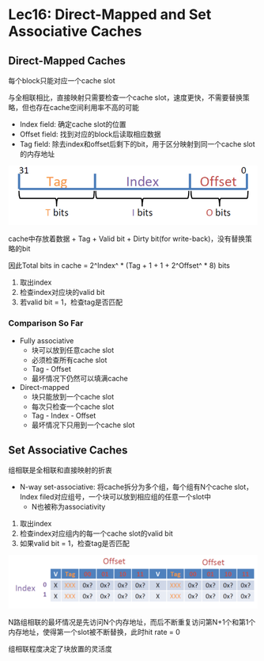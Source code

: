# Lec16: Direct-Mapped and Set Associative Caches

## Direct-Mapped Caches

每个block只能对应一个cache slot

与全相联相比，直接映射只需要检查一个cache slot，速度更快，不需要替换策略，但也存在cache空间利用率不高的可能

- Index field: 确定cache slot的位置
- Offset field: 找到对应的block后读取相应数据
- Tag field: 除去index和offset后剩下的bit，用于区分映射到同一个cache slot的内存地址

<img src="assets/image-20220714150231998.png" alt="image-20220714150231998" style="zoom:67%;" />

cache中存放着数据 + Tag + Valid bit + Dirty bit(for write-back)，没有替换策略的bit

因此Total bits in cache = 2^Index^ \* (Tag + 1 + 1 + 2^Offset^ \* 8) bits

1. 取出index
2. 检查index对应块的valid bit
3. 若valid bit = 1，检查tag是否匹配

### Comparison So Far

- Fully associative
  - 块可以放到任意cache slot
  - 必须检查所有cache slot
  - Tag - Offset
  - 最坏情况下仍然可以填满cache
- Direct-mapped
  - 块只能放到一个cache slot
  - 每次只检查一个cache slot
  - Tag - Index - Offset
  - 最坏情况下只用到一个cache slot

## Set Associative Caches

组相联是全相联和直接映射的折衷

- N-way set-associative: 将cache拆分为多个组，每个组有N个cache slot，Index filed对应组号，一个块可以放到相应组的任意一个slot中
  - N也被称为associativity

1. 取出index
2. 检查index对应组内的每一个cache slot的valid bit
3. 如果valid bit = 1，检查tag是否匹配

<img src="assets/image-20220714153806618.png" alt="image-20220714153806618" style="zoom:67%;" />

N路组相联的最坏情况是先访问N个内存地址，而后不断重复访问第N+1个和第1个内存地址，使得第一个slot被不断替换，此时hit rate = 0

组相联程度决定了块放置的灵活度

